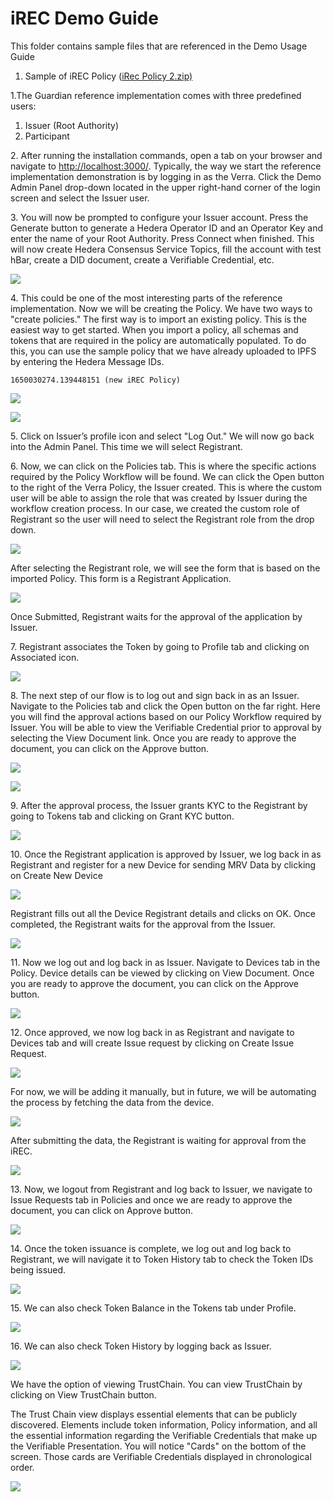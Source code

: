 # iREC Demo Guide

This folder contains sample files that are referenced in the Demo Usage Guide&#x20;

1. Sample of  iREC Policy ([iRec Policy 2.zip)](https://github.com/hashgraph/guardian/blob/main/Demo%20Artifacts/iRec%20Policy%202.zip)&#x20;

1.The Guardian reference implementation comes with three predefined users:&#x20;

1. Issuer (Root Authority)&#x20;
2. Participant&#x20;

2\. After running the installation commands, open a tab on your browser and navigate to [http://localhost:3000/](http://localhost:3000). Typically, the way we start the reference implementation demonstration is by logging in as the Verra. Click the Demo Admin Panel drop-down located in the upper right-hand corner of the login screen and select the Issuer user.&#x20;

3\. You will now be prompted to configure your Issuer account. Press the Generate button to generate a Hedera Operator ID and an Operator Key and enter the name of your Root Authority. Press Connect when finished. This will now create Hedera Consensus Service Topics, fill the account with test hBar, create a DID document, create a Verifiable Credential, etc.

![](../.gitbook/assets/iREC\_0.png)

4\. This could be one of the most interesting parts of the reference implementation. Now we will be creating the Policy. We have two ways to "create policies." The first way is to import an existing policy. This is the easiest way to get started. When you import a policy, all schemas and tokens that are required in the policy are automatically populated. To do this, you can use the sample policy that we have already uploaded to IPFS by entering the Hedera Message IDs.

```
1650030274.139448151 (new iREC Policy)
```

![](../.gitbook/assets/iREC\_1.png)

![](../.gitbook/assets/iREC\_2.2.png)

5\. Click on Issuer’s profile icon and select "Log Out." We will now go back into the Admin Panel. This time we will select Registrant.&#x20;

6\. Now, we can click on the Policies tab. This is where the specific actions required by the Policy Workflow will be found. We can click the Open button to the right of the Verra Policy, the Issuer created. This is where the custom user will be able to assign the role that was created by Issuer during the workflow creation process. In our case, we created the custom role of Registrant so the user will need to select the Registrant role from the drop down.&#x20;

![](../.gitbook/assets/iREC\_3.png)

After selecting the Registrant role, we will see the form that is based on the imported Policy. This form is a Registrant Application.

![](../.gitbook/assets/iREC\_4.png)

Once Submitted, Registrant waits for the approval of the application by Issuer. &#x20;

7\. Registrant associates the Token by going to Profile tab and clicking on Associated icon.&#x20;

![](../.gitbook/assets/iREC\_5.png)

8\. The next step of our flow is to log out and sign back in as an Issuer. Navigate to the Policies tab and click the Open button on the far right. Here you will find the approval actions based on our Policy Workflow required by Issuer. You will be able to view the Verifiable Credential prior to approval by selecting the View Document link. Once you are ready to approve the document, you can click on the Approve button.

![](../.gitbook/assets/iREC\_6.png)

![](../.gitbook/assets/iREC\_7.png)

9\. After the approval process, the Issuer grants KYC to the Registrant by going to Tokens tab and clicking on Grant KYC button.

![](../.gitbook/assets/iREC\_8.png)

10\. Once the Registrant application is approved by Issuer, we log back in as Registrant and register for a new Device for sending MRV Data by clicking on Create New Device

![](../.gitbook/assets/iREC\_9.png)

Registrant fills out all the Device Registrant details and clicks on OK. Once completed, the Registrant waits for the approval from the Issuer.

![](../.gitbook/assets/iREC\_10.png)

11\. Now we log out and log back in as Issuer. Navigate to Devices tab in the Policy. Device details can be viewed by clicking on View Document. Once you are ready to approve the document, you can click on the Approve button.

![](../.gitbook/assets/iREC\_11.png)

12\. Once approved, we now log back in as Registrant and navigate to Devices tab and will create Issue request by clicking on Create Issue Request.

![](../.gitbook/assets/iREC\_12.png)

For now, we will be adding it manually, but in future, we will be automating the process by fetching the data from the device.

![](../.gitbook/assets/iREC\_13.png)

After submitting the data, the Registrant is waiting for approval from the iREC.

![](../.gitbook/assets/iREC\_14.png)

13\. Now, we logout from Registrant and log back to Issuer, we navigate to Issue Requests tab in Policies and once we are ready to approve the document, you can click on Approve button.

![](../.gitbook/assets/iREC\_15.png)

14\. Once the token issuance is complete, we log out and log back to Registrant, we will navigate it to Token History tab to check the Token IDs being issued.

![](../.gitbook/assets/iREC\_16.png)

15\. We can also check Token Balance in the Tokens tab under Profile.

![](../.gitbook/assets/iREC\_17.2.png)

16\. We can also check Token History by logging back as Issuer.

![](../.gitbook/assets/iREC\_17.png)

We have the option of viewing TrustChain. You can view TrustChain by clicking on View TrustChain button.&#x20;

The Trust Chain view displays essential elements that can be publicly discovered. Elements include token information, Policy information, and all the essential information regarding the Verifiable Credentials that make up the Verifiable Presentation. You will notice "Cards" on the bottom of the screen. Those cards are Verifiable Credentials displayed in chronological order.&#x20;

![](../.gitbook/assets/iREC\_18.png)

